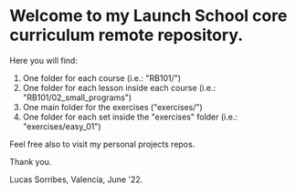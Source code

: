 # Welcome to my Launch School core curriculum remote repository.

Here you will find:

1. One folder for each course (i.e.: "RB101/")
2. One folder for each lesson inside each course (i.e.: "RB101/02_small_programs")
3. One main folder for the exercises ("exercises/")
4. One folder for each set inside the "exercises" folder (i.e.: "exercises/easy_01")

Feel free also to visit my personal projects repos.

Thank you.

Lucas Sorribes, Valencia, June '22.
